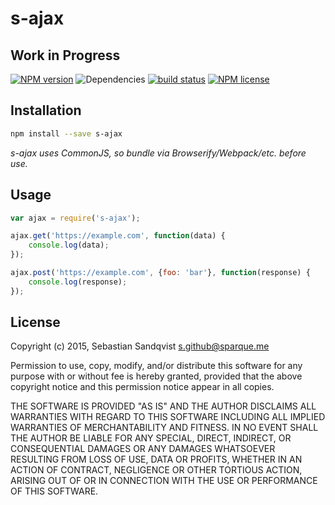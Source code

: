 # s-ajax 

## Work in Progress

[![NPM version](https://img.shields.io/npm/v/s-ajax.svg)](https://www.npmjs.com/package/s-ajax) ![Dependencies](https://img.shields.io/david/sebastiansandqvist/s-ajax.svg) [![build status](http://img.shields.io/travis/sebastiansandqvist/s-ajax.svg)](https://travis-ci.org/sebastiansandqvist/s-ajax) [![NPM license](https://img.shields.io/npm/l/s-ajax.svg)](https://www.npmjs.com/package/s-ajax)

## Installation
```bash
npm install --save s-ajax
```
*s-ajax uses CommonJS, so bundle via Browserify/Webpack/etc. before use.*

## Usage
```javascript
var ajax = require('s-ajax');

ajax.get('https://example.com', function(data) {
	console.log(data);
});

ajax.post('https://example.com', {foo: 'bar'}, function(response) {
	console.log(response);
});
```

## License
Copyright (c) 2015, Sebastian Sandqvist <s.github@sparque.me>

Permission to use, copy, modify, and/or distribute this software for any purpose with or without fee is hereby granted, provided that the above copyright notice and this permission notice appear in all copies.

THE SOFTWARE IS PROVIDED "AS IS" AND THE AUTHOR DISCLAIMS ALL WARRANTIES WITH REGARD TO THIS SOFTWARE INCLUDING ALL IMPLIED WARRANTIES OF MERCHANTABILITY AND FITNESS. IN NO EVENT SHALL THE AUTHOR BE LIABLE FOR ANY SPECIAL, DIRECT, INDIRECT, OR CONSEQUENTIAL DAMAGES OR ANY DAMAGES WHATSOEVER RESULTING FROM LOSS OF USE, DATA OR PROFITS, WHETHER IN AN ACTION OF CONTRACT, NEGLIGENCE OR OTHER TORTIOUS ACTION, ARISING OUT OF OR IN CONNECTION WITH THE USE OR PERFORMANCE OF THIS SOFTWARE.